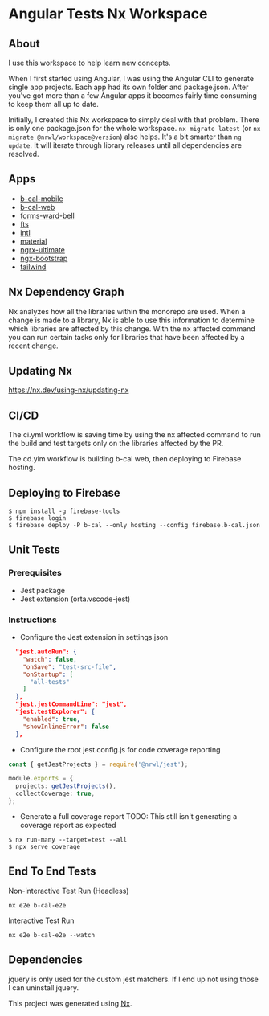 # Angular Tests Nx Workspace

## About

I use this workspace to help learn new concepts.

When I first started using Angular, I was using the Angular CLI to generate single app projects. Each app had its own folder and package.json. After you've got more than a few Angular apps it becomes fairly time consuming to keep them all up to date.

Initially, I created this Nx workspace to simply deal with that problem. There is only one package.json for the whole workspace. `nx migrate latest` (or `nx migrate @nrwl/workspace@version`) also helps. It's a bit smarter than `ng update`. It will iterate through library releases until all dependencies are resolved.

## Apps

- [b-cal-mobile](apps/b-cal-mobile/README.md)
- [b-cal-web](apps/b-cal-web/README.md)
- [forms-ward-bell](apps/forms-ward-bell/README.md)
- [fts](apps/fts/README.md)
- [intl](apps/intl/README.md)
- [material](apps/material/README.md)
- [ngrx-ultimate](apps/ngrx-ultimate/README.md)
- [ngx-bootstrap](apps/ngx-bootstrap/README.md)
- [tailwind](apps/tailwind/README.md)

## Nx Dependency Graph

Nx analyzes how all the libraries within the monorepo are used. When a change is made to a library, Nx is able to use this information to determine which libraries are affected by this change. With the nx affected command you can run certain tasks only for libraries that have been affected by a recent change.

## Updating Nx

https://nx.dev/using-nx/updating-nx

## CI/CD

The ci.yml workflow is saving time by using the nx affected command to run the build and test targets only on the libraries affected by the PR.

The cd.ylm workflow is building b-cal web, then deploying to Firebase hosting.

## Deploying to Firebase

```shell
$ npm install -g firebase-tools
$ firebase login
$ firebase deploy -P b-cal --only hosting --config firebase.b-cal.json
```

## Unit Tests

### Prerequisites

- Jest package
- Jest extension (orta.vscode-jest)

### Instructions

- Configure the Jest extension in settings.json

```json
  "jest.autoRun": {
    "watch": false,
    "onSave": "test-src-file",
    "onStartup": [
      "all-tests"
    ]
  },
  "jest.jestCommandLine": "jest",
  "jest.testExplorer": {
    "enabled": true,
    "showInlineError": false
  },
```

- Configure the root jest.config.js for code coverage reporting

```ts
const { getJestProjects } = require('@nrwl/jest');

module.exports = {
  projects: getJestProjects(),
  collectCoverage: true,
};
```

- Generate a full coverage report
  TODO: This still isn't generating a coverage report as expected

```shell
$ nx run-many --target=test --all
$ npx serve coverage
```

## End To End Tests

Non-interactive Test Run (Headless)

```shell
nx e2e b-cal-e2e
```

Interactive Test Run

```shell
nx e2e b-cal-e2e --watch
```

## Dependencies

jquery is only used for the custom jest matchers. If I end up not using those I can uninstall jquery.

This project was generated using [Nx](https://nx.dev).

